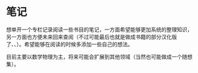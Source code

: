 # 笔记

想单开一个专栏记录阅读一些书目的笔记，一方面希望能够更加系统的整理知识，另一方面也方便未来回来查阅（不过可能最后也就是做成书籍的部分汉化版了、、）。希望能够在阅读的时候多添加一些自己的想法。

目前主要以数学物理为主，将来可能会扩展到其他领域（当然也可能做成一个随想集）。
